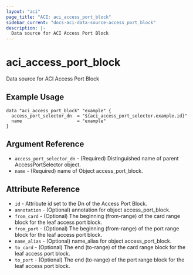```yaml
---
layout: "aci"
page_title: "ACI: aci_access_port_block"
sidebar_current: "docs-aci-data-source-access_port_block"
description: |-
  Data source for ACI Access Port Block
---
```


# aci_access_port_block #
Data source for ACI Access Port Block

## Example Usage ##

```hcl
data "aci_access_port_block" "example" {
  access_port_selector_dn  = "${aci_access_port_selector.example.id}"
  name                     = "example"
}
```
## Argument Reference ##
* `access_port_selector_dn` - (Required) Distinguished name of parent AccessPortSelector object.
* `name` - (Required) name of Object access_port_block.



## Attribute Reference

* `id` - Attribute id set to the Dn of the Access Port Block.
* `annotation` - (Optional) annotation for object access_port_block.
* `from_card` - (Optional) The beginning (from-range) of the card range block for the leaf access port block.
* `from_port` - (Optional) The beginning (from-range) of the port range block for the leaf access port block.
* `name_alias` - (Optional) name_alias for object access_port_block.
* `to_card` - (Optional) The end (to-range) of the card range block for the leaf access port block.
* `to_port` - (Optional) The end (to-range) of the port range block for the leaf access port block.
